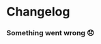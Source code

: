 # Changelog

<assistant-apps-version-search>
    <div class="book-loader-wrapper" slot="loading">
        <book-loader />
    </div>
    <div class="book-loader-wrapper" slot="error">
        <h3>Something went wrong 😞</h3>
    </div>
</assistant-apps-version-search>